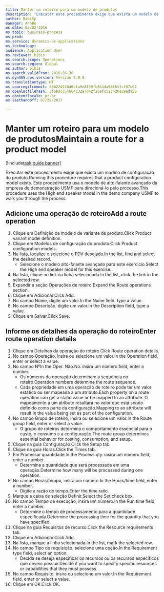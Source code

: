 ```yaml
--- 
title: Manter um roteiro para um modelo de produtos
description: "Executar este procedimento exige que exista um modelo de configuração do produto."
author: BibiSp
manager: AnnBe
ms.date: 03/02/2016
ms.topic: business-process
ms.prod: 
ms.service: dynamics-ax-applications
ms.technology: 
audience: Application User
ms.reviewer: bibis
ms.search.scope: Operations
ms.search.region: Global
ms.author: bibis
ms.search.validFrom: 2016-06-30
ms.dyn365.ops.version: Version 7.0.0
ms.translationtype: HT
ms.sourcegitcommit: 55b22d246d6bfa9e8159fb844da95f61fcf07c62
ms.openlocfilehash: 3f6bacc54664c32a7d42f2befc51c420e29ada56
ms.contentlocale: pt-br
ms.lasthandoff: 07/28/2017

---
```

# <a name="maintain-a-route-for-a-product-model"></a><span data-ttu-id="21fd6-103">Manter um roteiro para um modelo de produtos</span><span class="sxs-lookup"><span data-stu-id="21fd6-103">Maintain a route for a product model</span></span>

[!include[task guide banner](../../includes/task-guide-banner.md)]

<span data-ttu-id="21fd6-104">Executar este procedimento exige que exista um modelo de configuração do produto.</span><span class="sxs-lookup"><span data-stu-id="21fd6-104">Running this procedure requires that a product configuration model exists.</span></span> <span data-ttu-id="21fd6-105">Este procedimento usa o modelo de alto-falante avançado da empresa de demonstração USMF para direcioná-lo pelo processo.</span><span class="sxs-lookup"><span data-stu-id="21fd6-105">This procedure uses the High end speaker model in the demo company USMF to walk you through the process.</span></span>


## <a name="add-a-route-operation"></a><span data-ttu-id="21fd6-106">Adicione uma operação de roteiro</span><span class="sxs-lookup"><span data-stu-id="21fd6-106">Add a route operation</span></span>
1. <span data-ttu-id="21fd6-107">Clique em Definição de modelo de variante de produto.</span><span class="sxs-lookup"><span data-stu-id="21fd6-107">Click Product variant model definition.</span></span>
2. <span data-ttu-id="21fd6-108">Clique em Modelos de configuração do produto.</span><span class="sxs-lookup"><span data-stu-id="21fd6-108">Click Product configuration models.</span></span>
3. <span data-ttu-id="21fd6-109">Na lista, localize e selecione o PDV desejado.</span><span class="sxs-lookup"><span data-stu-id="21fd6-109">In the list, find and select the desired record.</span></span>
    * <span data-ttu-id="21fd6-110">Selecione o modelo alto-falante avançado para este exercício.</span><span class="sxs-lookup"><span data-stu-id="21fd6-110">Select the High end speaker model for this exercise.</span></span>  
4. <span data-ttu-id="21fd6-111">Na lista, clique no link na linha selecionada.</span><span class="sxs-lookup"><span data-stu-id="21fd6-111">In the list, click the link in the selected row.</span></span>
5. <span data-ttu-id="21fd6-112">Expandir a seção Operações de roteiro.</span><span class="sxs-lookup"><span data-stu-id="21fd6-112">Expand the Route operations section.</span></span>
6. <span data-ttu-id="21fd6-113">Clique em Adicionar.</span><span class="sxs-lookup"><span data-stu-id="21fd6-113">Click Add.</span></span>
7. <span data-ttu-id="21fd6-114">No campo Nome, digite um valor.</span><span class="sxs-lookup"><span data-stu-id="21fd6-114">In the Name field, type a value.</span></span>
8. <span data-ttu-id="21fd6-115">No campo Descrição, digite um valor.</span><span class="sxs-lookup"><span data-stu-id="21fd6-115">In the Description field, type a value.</span></span>
9. <span data-ttu-id="21fd6-116">Clique em Salvar.</span><span class="sxs-lookup"><span data-stu-id="21fd6-116">Click Save.</span></span>

## <a name="enter-route-operation-details"></a><span data-ttu-id="21fd6-117">Informe os detalhes da operação do roteiro</span><span class="sxs-lookup"><span data-stu-id="21fd6-117">Enter route operation details</span></span>
1. <span data-ttu-id="21fd6-118">Clique em Detalhes da operação do roteiro.</span><span class="sxs-lookup"><span data-stu-id="21fd6-118">Click Route operation details.</span></span>
2. <span data-ttu-id="21fd6-119">No campo Operação, insira ou selecione um valor.</span><span class="sxs-lookup"><span data-stu-id="21fd6-119">In the Operation field, enter or select a value.</span></span>
3. <span data-ttu-id="21fd6-120">No campo Nº</span><span class="sxs-lookup"><span data-stu-id="21fd6-120">In the Oper.</span></span> <span data-ttu-id="21fd6-121">Não.</span><span class="sxs-lookup"><span data-stu-id="21fd6-121">No.</span></span> <span data-ttu-id="21fd6-122">insira um número.</span><span class="sxs-lookup"><span data-stu-id="21fd6-122">field, enter a number.</span></span>
    * <span data-ttu-id="21fd6-123">Os números da operação determinam a sequência no roteiro.</span><span class="sxs-lookup"><span data-stu-id="21fd6-123">Operation numbers determine the route sequence.</span></span>  
    * <span data-ttu-id="21fd6-124">Cada propriedade em uma operação de roteiro pode ter um valor estático ou ser mapeada a um atributo.</span><span class="sxs-lookup"><span data-stu-id="21fd6-124">Each property on a route operation can get a static value or be mapped to an attribute.</span></span> <span data-ttu-id="21fd6-125">O mapeamento a um atributo resultará no valor que está sendo definido como parte da configuração.</span><span class="sxs-lookup"><span data-stu-id="21fd6-125">Mapping to an attribute will result in the value being set as part of the configuration.</span></span>  
4. <span data-ttu-id="21fd6-126">No campo Grupo de roteiro, insira ou selecione um valor.</span><span class="sxs-lookup"><span data-stu-id="21fd6-126">In the Route group field, enter or select a value.</span></span>
    * <span data-ttu-id="21fd6-127">O grupo de roteiros determina o comportamento essencial para o custo, o consumo e a configuração.</span><span class="sxs-lookup"><span data-stu-id="21fd6-127">The route group determines essential behavior for costing, consumption, and setup.</span></span>  
5. <span data-ttu-id="21fd6-128">Clique na guia Configuração.</span><span class="sxs-lookup"><span data-stu-id="21fd6-128">Click the Setup tab.</span></span>
6. <span data-ttu-id="21fd6-129">Clique na guia Horas.</span><span class="sxs-lookup"><span data-stu-id="21fd6-129">Click the Times tab.</span></span>
7. <span data-ttu-id="21fd6-130">Em Processar quantidade.</span><span class="sxs-lookup"><span data-stu-id="21fd6-130">In the Process qty.</span></span> <span data-ttu-id="21fd6-131">insira um número.</span><span class="sxs-lookup"><span data-stu-id="21fd6-131">field, enter a number.</span></span>
    * <span data-ttu-id="21fd6-132">Determina a quantidade que será processada em uma operação.</span><span class="sxs-lookup"><span data-stu-id="21fd6-132">Determine how many will be processed during one operation.</span></span>  
8. <span data-ttu-id="21fd6-133">No campo Horas/tempo, insira um número.</span><span class="sxs-lookup"><span data-stu-id="21fd6-133">In the Hours/time field, enter a number.</span></span>
    * <span data-ttu-id="21fd6-134">Digite a razão do tempo.</span><span class="sxs-lookup"><span data-stu-id="21fd6-134">Enter the time ratio.</span></span>  
9. <span data-ttu-id="21fd6-135">Marque a caixa de seleção Definir.</span><span class="sxs-lookup"><span data-stu-id="21fd6-135">Select the Set check box.</span></span>
10. <span data-ttu-id="21fd6-136">No campo Tempo de execução, insira um número.</span><span class="sxs-lookup"><span data-stu-id="21fd6-136">In the Run time field, enter a number.</span></span>
    * <span data-ttu-id="21fd6-137">Determine o tempo de processamento para a quantidade especificada.</span><span class="sxs-lookup"><span data-stu-id="21fd6-137">Determine the processing time for the quantity that you have specified.</span></span>  
11. <span data-ttu-id="21fd6-138">Clique na guia Requisitos de recurso.</span><span class="sxs-lookup"><span data-stu-id="21fd6-138">Click the Resource requirements tab.</span></span>
12. <span data-ttu-id="21fd6-139">Clique em Adicionar.</span><span class="sxs-lookup"><span data-stu-id="21fd6-139">Click Add.</span></span>
13. <span data-ttu-id="21fd6-140">Na lista, marque a linha selecionada.</span><span class="sxs-lookup"><span data-stu-id="21fd6-140">In the list, mark the selected row.</span></span>
14. <span data-ttu-id="21fd6-141">No campo Tipo de requisição, selecione uma opção.</span><span class="sxs-lookup"><span data-stu-id="21fd6-141">In the Requirement type field, select an option.</span></span>
    * <span data-ttu-id="21fd6-142">Decida se deseja especificar os recursos ou os recursos específicos que devem possuir.</span><span class="sxs-lookup"><span data-stu-id="21fd6-142">Decide if you want to specify specific resources or capabilities that they must possess.</span></span>  
15. <span data-ttu-id="21fd6-143">No campo Requisito, insira ou selecione um valor.</span><span class="sxs-lookup"><span data-stu-id="21fd6-143">In the Requirement field, enter or select a value.</span></span>
16. <span data-ttu-id="21fd6-144">Clique em OK.</span><span class="sxs-lookup"><span data-stu-id="21fd6-144">Click OK.</span></span>


